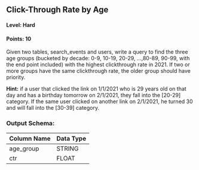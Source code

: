 ## Click-Through Rate by Age

#### Level: Hard  
#### Points: 10  

Given two tables, search_events and users, write a query to find the three age groups (bucketed by decade: 0-9, 10-19, 20-29, …,80-89, 90-99, with the end point included) with the highest clickthrough rate in 2021. If two or more groups have the same clickthrough rate, the older group should have priority.

**Hint:** if a user that clicked the link on 1/1/2021 who is 29 years old on that day and has a birthday tomorrow on 2/1/2021, they fall into the [20-29] category. If the same user clicked on another link on 2/1/2021, he turned 30 and will fall into the [30-39] category.

### Output Schema:  

|  Column Name  | Data Type |
|---------------|-----------|
| age_group     | STRING    |
| ctr           | FLOAT     |
